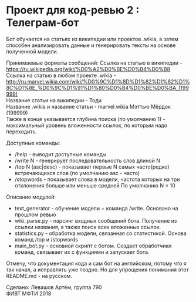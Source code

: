 Проект для код-ревью 2 : Телеграм-бот
=========================================

Бот обучается на статьях из википедии или проектов .wikia, а затем способен анализировать данные и генерировать тексты на основе полученной модели.

Принимаемые форматы сообщений:
Ссылка на статью в википедии - https://ru.wikipedia.org/wiki/%D0%A2%D0%BE%D0%B4%D0%B8  
Ссылка на статью в любом проекте .wikia - http://ru.marvel.wikia.com/wiki/%D0%9C%D1%8D%D1%82%D1%82%D1%8C%D1%8E_%D0%9C%D1%91%D1%80%D0%B4%D0%BE%D0%BA_(199999)  
Название статьи на википедии - Тоди  
Название .wikia и название статьи - marvel.wikia Мэттью Мёрдок (199999)  
Также в конце указывается глубина поиска (по умолчанию 1) - максимальный уровень вложенности ссылок, по которым надо переходить.

Доступные команды:
 - /help - выводит доступные команды
 - /write N - генерирует последовательность слов длиной N
 - /top N (asc|desc) - показывает первые N самых часто(редко) встречающихся слов (по умолчанию asc - часто)
 - /stopwords - показывает слова в модели, частота которых на три отклонения больше или меньше средней
По умолчанию N = 10

Описание модулей:
 - text_generator - обучение модели + команда /write. Основано на прошлом ревью
 - wiki_parse.py - парсинг входных сообщений бота. Получение из ссылки названия, а также поиск всех вложенных ссылок.
 - statistics.py - обработка модели, связанная со статистикой. Основа команд /top и /stopwords
 - main_bot.py - основной скрипт с ботом. Создает обработчики команд, связывает их с функциями и запускает бота.
 
Отмечу, что документация кода и сам бот на английском, потому что я так начал, а исправлять уже поздно. Но для упрощения понимания этот README.md - на русском.

Сделано: Левашов Артём, группа 790   
ФИВТ МФТИ 2018
